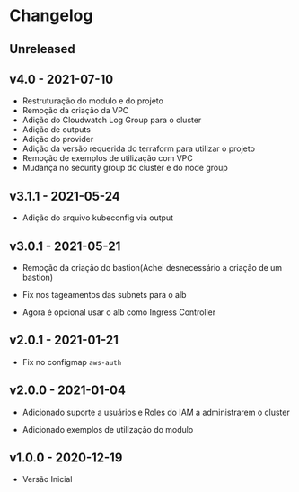 # Changelog

## Unreleased

## v4.0 - 2021-07-10

- Restruturação do modulo e do projeto
- Remoção da criação da VPC
- Adição do Cloudwatch Log Group para o cluster
- Adição de outputs
- Adição do provider
- Adição da versão requerida do terraform para utilizar o projeto
- Remoção de exemplos de utilização com VPC
- Mudança no security group do cluster e do node group

## v3.1.1 - 2021-05-24

- Adição do arquivo kubeconfig via output

## v3.0.1 - 2021-05-21

- Remoção da criação do bastion(Achei desnecessário a criação de um bastion)

- Fix nos tageamentos das subnets para o alb

- Agora é opcional usar o alb como Ingress Controller

## v2.0.1 - 2021-01-21

- Fix no configmap `aws-auth`

## v2.0.0 - 2021-01-04

- Adicionado suporte a usuários e Roles do IAM a administrarem o cluster

- Adicionado exemplos de utilização do modulo

## v1.0.0 - 2020-12-19

- Versão Inicial

